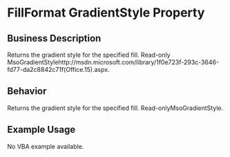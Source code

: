 # FillFormat GradientStyle Property

## Business Description
Returns the gradient style for the specified fill. Read-only MsoGradientStylehttp://msdn.microsoft.com/library/1f0e723f-293c-3646-fd77-da2c8842c71f(Office.15).aspx.

## Behavior
Returns the gradient style for the specified fill.  Read-onlyMsoGradientStyle.

## Example Usage
No VBA example available.